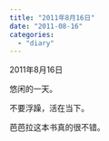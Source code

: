 ```yaml
---
title: "2011年8月16日"
date: "2011-08-16"
categories: 
  - "diary"
---
```


2011年8月16日

悠闲的一天。

不要浮躁，活在当下。

芭芭拉这本书真的很不错。
